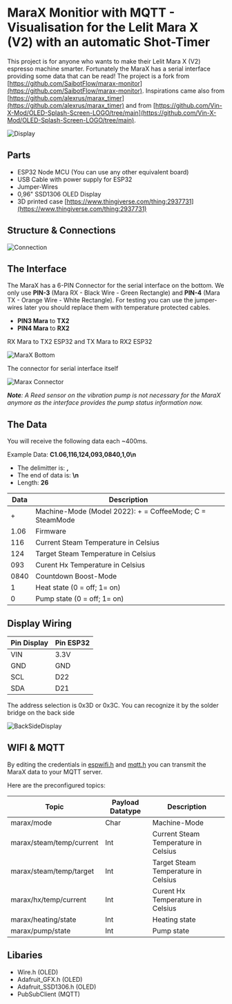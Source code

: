 # MaraX Monitior with MQTT - Visualisation for the Lelit Mara X (V2) with an automatic Shot-Timer

This project is for anyone who wants to make their Lelit Mara X (V2) espresso machine smarter. Fortunately the MaraX has a serial interface providing some data that can be read!
The project is a fork from [https://github.com/SaibotFlow/marax-monitor](https://github.com/SaibotFlow/marax-monitor).
Inspirations came also from [https://github.com/alexrus/marax_timer](https://github.com/alexrus/marax_timer) and from
[https://github.com/Vin-X-Mod/OLED-Splash-Screen-LOGO/tree/main](https://github.com/Vin-X-Mod/OLED-Splash-Screen-LOGO/tree/main).

![Display](https://github.com/belectronic/marax-monitor-mqtt/blob/main/assets/DisplayInAction.png?raw=true)

## Parts

- ESP32 Node MCU (You can use any other equivalent board)
- USB Cable with power supply for ESP32
- Jumper-Wires
- 0,96" SSD1306 OLED Display
- 3D printed case [https://www.thingiverse.com/thing:2937731](https://www.thingiverse.com/thing:2937731)

## Structure & Connections

![Connection](https://github.com/belectronic/marax-monitor-mqtt/blob/main/assets/esp_oled_connection.jpg?raw=true)

## The Interface

The MaraX has a 6-PIN Connector for the serial interface on the bottom. We only use **PIN-3** (Mara RX - Black Wire - Green Rectangle) and **PIN-4** (Mara TX - Orange Wire - White Rectangle). For testing you can use the jumper-wires later you should replace them with temperature protected cables.

- **PIN3 Mara** to  **TX2**
- **PIN4 Mara** to **RX2**

RX Mara to TX2 ESP32 and TX Mara to RX2 ESP32

![MaraX Bottom](https://github.com/belectronic/marax-monitor-mqtt/blob/main/assets/Bottom.png?raw=true)

The connector for serial interface itself

![Marax Connector](https://github.com/belectronic/marax-monitor-mqtt/blob/main/assets/Connector.png?raw=true)
  
  ***Note**: A Reed sensor on the vibration pump is not necessary for the MaraX anymore as the interface provides the pump status information now.*

## The Data

You will receive the following data each ~400ms.

Example Data: **C1.06,116,124,093,0840,1,0\n**

- The delimitter is: **,**
- The end of data is: **\n**
- Length: **26**

|Data|Description |
|--|--|
| + | Machine-Mode (Model 2022): + = CoffeeMode; C = SteamMode |
| 1.06 | Firmware |
| 116 | Current Steam Temperature in Celsius |
| 124| Target Steam Temperature in Celsius |
| 093| Curent Hx Temperature in Celsius |
| 0840| Countdown Boost-Mode |
| 1| Heat state (0 = off; 1= on) |
| 0| Pump state (0 = off; 1= on) |

## Display Wiring

|Pin Display|Pin ESP32|
|--|--|
| VIN | 3.3V |
| GND| GND |
| SCL| D22 |
| SDA| D21 |

The address selection is 0x3D or 0x3C. You can recognize it by the solder bridge on the back side

![BackSideDisplay](https://github.com/belectronic/marax-monitor-mqtt/blob/main/assets/Backside.png?raw=true)

## WIFI & MQTT

By editing the credentials in [espwifi.h](https://github.com/belectronic/marax-monitor-mqtt/blob/main/lib/wifiInit/espwifi.h) and
[mqtt.h](https://github.com/belectronic/marax-monitor-mqtt/blob/main/lib/mqtt/mqtt.h) you can transmit the MaraX data to your MQTT server.

Here are the preconfigured topics:

| Topic | Payload Datatype | Description |
|--|--|--|
| marax/mode | Char | Machine-Mode |
| marax/steam/temp/current | Int | Current Steam Temperature in Celsius |
| marax/steam/temp/target | Int | Target Steam Temperature in Celsius |
| marax/hx/temp/current | Int | Curent Hx Temperature in Celsius |
| marax/heating/state | Int | Heating state |
| marax/pump/state | Int | Pump state |

## Libaries

- Wire.h (OLED)
- Adafruit_GFX.h (OLED)
- Adafruit_SSD1306.h (OLED)
- PubSubClient (MQTT)
